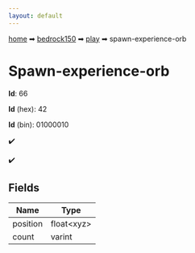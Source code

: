 ```yaml
---
layout: default
---
```


[home](/) ➡ [bedrock150](/protocol/bedrock150) ➡ [play](/protocol/bedrock150/play) ➡ spawn-experience-orb

# Spawn-experience-orb

**Id**: 66

**Id** (hex): 42

**Id** (bin): 01000010

✔️

✔️

## Fields

Name | Type
---|---
position | float&lt;xyz&gt;
count | varint

